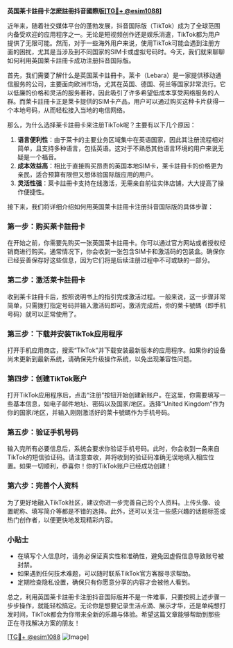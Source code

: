 **英国莱卡註冊卡怎麽註冊抖音國際版[[TG💪+ @esim1088](https://t.me/s/esim1088)]**

近年来，随着社交媒体平台的蓬勃发展，抖音国际版（TikTok）成为了全球范围内备受欢迎的应用程序之一。无论是短视频创作还是娱乐消遣，TikTok都为用户提供了无限可能。然而，对于一些海外用户来说，使用TikTok可能会遇到注册方面的困扰，尤其是当涉及到不同国家的SIM卡或虚拟号码时。今天，我们就来聊聊如何利用英国莱卡註冊卡成功注册抖音国际版。

首先，我们需要了解什么是英国莱卡註冊卡。莱卡（Lebara）是一家提供移动通信服务的公司，主要面向欧洲市场，尤其在英国、德国、荷兰等国家非常流行。它以低廉的价格和灵活的服务著称，因此吸引了许多希望低成本享受网络服务的人群。而莱卡註冊卡正是莱卡提供的SIM卡产品，用户可以通过购买这种卡片获得一个本地号码，从而轻松接入当地的电信网络。

那么，为什么选择莱卡註冊卡来注册TikTok呢？主要有以下几个原因：

1. **语言便利性**：由于莱卡的主要业务区域集中在英语国家，因此其注册流程相对简单，且支持多种语言，包括英语。这对于不熟悉其他语言环境的用户来说无疑是一个福音。
2. **成本效益高**：相比于直接购买昂贵的英国本地SIM卡，莱卡註冊卡的价格更为亲民，适合预算有限但又想体验国际版应用的用户。
3. **灵活性强**：莱卡註冊卡支持在线激活，无需亲自前往实体店铺，大大提高了操作便捷性。

接下来，我们将详细介绍如何用英国莱卡註冊卡注册抖音国际版的具体步骤：

### 第一步：购买莱卡註冊卡

在开始之前，你需要先购买一张英国莱卡註冊卡。你可以通过官方网站或者授权经销商进行购买。通常情况下，你会收到一张包含SIM卡和激活码的包装盒。确保你已经妥善保存好这些信息，因为它们将是后续注册过程中不可或缺的一部分。

### 第二步：激活莱卡註冊卡

收到莱卡註冊卡后，按照说明书上的指引完成激活过程。一般来说，这一步骤非常简单，只需拨打指定号码并输入激活码即可。激活完成后，你的莱卡號碼（即手机号码）就可以正常使用了。

### 第三步：下载并安装TikTok应用程序

打开手机应用商店，搜索“TikTok”并下载安装最新版本的应用程序。如果你的设备尚未更新到最新系统，请确保先升级操作系统，以免出现兼容性问题。

### 第四步：创建TikTok账户

打开TikTok应用程序后，点击“注册”按钮开始创建新账户。在这里，你需要填写一些基本信息，如电子邮件地址、密码以及国家/地区。选择“United Kingdom”作为你的国家/地区，并输入刚刚激活好的莱卡號碼作为手机号码。

### 第五步：验证手机号码

输入完所有必要信息后，系统会要求你验证手机号码。此时，你会收到一条来自TikTok的短信验证码。请注意查收，并将收到的验证码准确无误地填入相应位置。如果一切顺利，恭喜你！你的TikTok账户已经成功创建！

### 第六步：完善个人资料

为了更好地融入TikTok社区，建议你进一步完善自己的个人资料。上传头像、设置昵称、填写简介等都是不错的选择。此外，还可以关注一些感兴趣的话题标签或热门创作者，以便更快地发现精彩内容。

### 小贴士

- 在填写个人信息时，请务必保证真实性和准确性，避免因虚假信息导致账号被封禁。
- 如果遇到任何技术难题，可以随时联系TikTok官方客服寻求帮助。
- 定期检查隐私设置，确保只有你愿意分享的内容才会被他人看到。

总之，利用英国莱卡註冊卡注册抖音国际版并不是一件难事，只要按照上述步骤一步步操作，就能轻松搞定。无论你是想要记录生活点滴、展示才华，还是单纯想打发时间，TikTok都会为你带来全新的乐趣与体验。希望这篇文章能够帮助到那些正在寻找解决方案的朋友！

[[TG💪+ @esim1088](https://t.me/s/esim1088) ![Image](https://i.postimg.cc/4NQfJmqS/Snipaste-2025-05-13-00-14-12.png)]